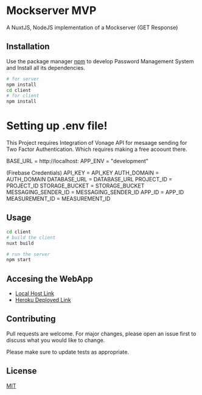 # Mockserver MVP

A NuxtJS, NodeJS implementation of a Mockserver (GET Response)

## Installation

Use the package manager [npm](https://docs.npmjs.com/) to develop Password Management System and Install all its dependencies.

```bash
# for server
npm install
cd client
# for client
npm install 
```
# Setting up .env file!
This Project requires Integration of Vonage API for mesaage sending for Two Factor Authentication. Which requires making a free acoount there.

BASE_URL = http://localhost:
APP_ENV = "development"

(Firebase Credentials)
API_KEY = API_KEY
AUTH_DOMAIN =  AUTH_DOMAIN
DATABASE_URL  = DATABASE_URL
PROJECT_ID = PROJECT_ID
STORAGE_BUCKET = STORAGE_BUCKET
MESSAGING_SENDER_ID = MESSAGING_SENDER_ID
APP_ID = APP_ID
MEASUREMENT_ID = MEASUREMENT_ID

## Usage

```bash
cd client
# build the client
nuxt build

# run the server
npm start
```

## Accesing the WebApp
- [Local Host Link](http://localhost:9000/)
- [Heroku Deployed Link](https://intense-brushlands-19891.herokuapp.com/)

## Contributing
Pull requests are welcome. For major changes, please open an issue first to discuss what you would like to change.

Please make sure to update tests as appropriate.


## License
[MIT](https://choosealicense.com/licenses/mit/)